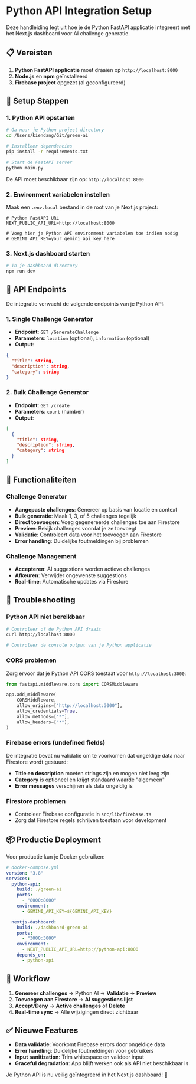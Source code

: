 # Python API Integration Setup

Deze handleiding legt uit hoe je de Python FastAPI applicatie integreert met het Next.js dashboard voor AI challenge generatie.

## 📋 Vereisten

1. **Python FastAPI applicatie** moet draaien op `http://localhost:8000`
2. **Node.js** en **npm** geïnstalleerd
3. **Firebase project** opgezet (al geconfigureerd)

## 🚀 Setup Stappen

### 1. Python API opstarten

```bash
# Ga naar je Python project directory
cd /Users/kiendang/Git/green-ai

# Installeer dependencies
pip install -r requirements.txt

# Start de FastAPI server
python main.py
```

De API moet beschikbaar zijn op: `http://localhost:8000`

### 2. Environment variabelen instellen

Maak een `.env.local` bestand in de root van je Next.js project:

```env
# Python FastAPI URL
NEXT_PUBLIC_API_URL=http://localhost:8000

# Voeg hier je Python API environment variabelen toe indien nodig
# GEMINI_API_KEY=your_gemini_api_key_here
```

### 3. Next.js dashboard starten

```bash
# In je dashboard directory
npm run dev
```

## 🔧 API Endpoints

De integratie verwacht de volgende endpoints van je Python API:

### 1. Single Challenge Generator

- **Endpoint**: `GET /GenerateChallenge`
- **Parameters**: `location` (optional), `information` (optional)
- **Output**:

```json
{
  "title": string,
  "description": string,
  "category": string
}
```

### 2. Bulk Challenge Generator

- **Endpoint**: `GET /create`
- **Parameters**: `count` (number)
- **Output**:

```json
[
  {
    "title": string,
    "description": string,
    "category": string
  }
]
```

## 🎯 Functionaliteiten

### Challenge Generator

- **Aangepaste challenges**: Genereer op basis van locatie en context
- **Bulk generatie**: Maak 1, 3, of 5 challenges tegelijk
- **Direct toevoegen**: Voeg gegenereerde challenges toe aan Firestore
- **Preview**: Bekijk challenges voordat je ze toevoegt
- **Validatie**: Controleert data voor het toevoegen aan Firestore
- **Error handling**: Duidelijke foutmeldingen bij problemen

### Challenge Management

- **Accepteren**: AI suggestions worden actieve challenges
- **Afkeuren**: Verwijder ongewenste suggestions
- **Real-time**: Automatische updates via Firestore

## 🐛 Troubleshooting

### Python API niet bereikbaar

```bash
# Controleer of de Python API draait
curl http://localhost:8000

# Controleer de console output van je Python applicatie
```

### CORS problemen

Zorg ervoor dat je Python API CORS toestaat voor `http://localhost:3000`:

```python
from fastapi.middleware.cors import CORSMiddleware

app.add_middleware(
    CORSMiddleware,
    allow_origins=["http://localhost:3000"],
    allow_credentials=True,
    allow_methods=["*"],
    allow_headers=["*"],
)
```

### Firebase errors (undefined fields)

De integratie bevat nu validatie om te voorkomen dat ongeldige data naar Firestore wordt gestuurd:

- **Title en description** moeten strings zijn en mogen niet leeg zijn
- **Category** is optioneel en krijgt standaard waarde "algemeen"
- **Error messages** verschijnen als data ongeldig is

### Firestore problemen

- Controleer Firebase configuratie in `src/lib/firebase.ts`
- Zorg dat Firestore regels schrijven toestaan voor development

## 📦 Productie Deployment

Voor productie kun je Docker gebruiken:

```yaml
# docker-compose.yml
version: "3.8"
services:
  python-api:
    build: ./green-ai
    ports:
      - "8000:8000"
    environment:
      - GEMINI_API_KEY=${GEMINI_API_KEY}

  nextjs-dashboard:
    build: ./dashboard-green-ai
    ports:
      - "3000:3000"
    environment:
      - NEXT_PUBLIC_API_URL=http://python-api:8000
    depends_on:
      - python-api
```

## 🔄 Workflow

1. **Genereer challenges** → Python AI → **Validatie** → **Preview**
2. **Toevoegen aan Firestore** → **AI suggestions lijst**
3. **Accept/Deny** → **Active challenges** of **Delete**
4. **Real-time sync** → Alle wijzigingen direct zichtbaar

## ✅ Nieuwe Features

- **Data validatie**: Voorkomt Firebase errors door ongeldige data
- **Error handling**: Duidelijke foutmeldingen voor gebruikers
- **Input sanitization**: Trim whitespace en valideer input
- **Graceful degradation**: App blijft werken ook als API niet beschikbaar is

Je Python API is nu veilig geïntegreerd in het Next.js dashboard! 🎉
